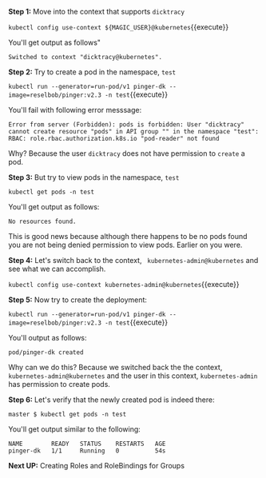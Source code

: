 **Step 1:**  Move into the context that supports `dicktracy`

`kubectl config use-context ${MAGIC_USER}@kubernetes`{{execute}}

You'll get output as follows"

`Switched to context "dicktracy@kubernetes".`

**Step 2:** Try to create a pod in the namespace, `test`

`kubectl run --generator=run-pod/v1 pinger-dk --image=reselbob/pinger:v2.3 -n test`{{execute}}

You'll fail with following error messsage:

`Error from server (Forbidden): pods is forbidden: User "dicktracy" cannot create resource "pods"
in API group "" in the namespace "test": RBAC: role.rbac.authorization.k8s.io "pod-reader" not found`

Why? Because the user `dicktracy` does not have permission to `create` a pod.

**Step 3:** But try to view pods in the namespace, `test`

`kubectl get pods -n test`

You'll get output as follows:

`No resources found.`

This is good news because although there happens to be no pods found you are not being denied permission
to view pods. Earlier on you were.

**Step 4:** Let's switch back to the context, ` kubernetes-admin@kubernetes` and see what we can accomplish.

`kubectl config use-context kubernetes-admin@kubernetes`{{execute}}

**Step 5:** Now try to create the deployment:

`kubectl run --generator=run-pod/v1 pinger-dk --image=reselbob/pinger:v2.3 -n test`{{execute}}

You'll output as follows:

`pod/pinger-dk created`

Why can we do this? Because we switched back the the context, `kubernetes-admin@kubernetes` and the user in this context,
`kubernetes-admin` has permission to create pods.

**Step 6:** Let's verify that the newly created pod is indeed there:

`master $ kubectl get pods -n test`

You'll get output similar to the following:

```text
NAME        READY   STATUS    RESTARTS   AGE
pinger-dk   1/1     Running   0          54s
```

**Next UP:** Creating Roles and RoleBindings for Groups
